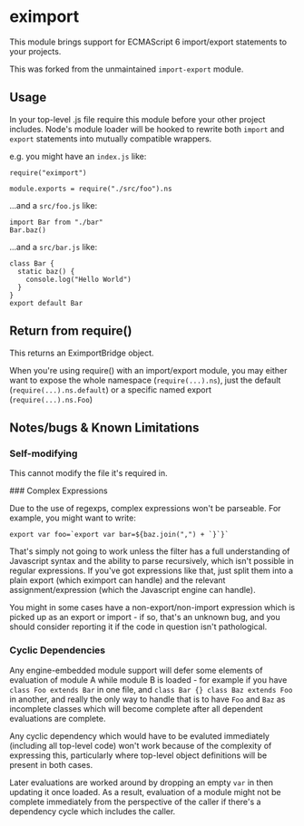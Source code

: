 # eximport

This module brings support for ECMAScript 6 import/export statements to your projects.

This was forked from the unmaintained `import-export` module.

## Usage

In your top-level .js file require this module before your other project
includes. Node's module loader will be hooked to rewrite both `import` and
`export` statements into mutually compatible wrappers.

e.g. you might have an `index.js` like:

```
require("eximport")

module.exports = require("./src/foo").ns
```

...and a `src/foo.js` like:

```
import Bar from "./bar"
Bar.baz()
```

...and a `src/bar.js` like:

```
class Bar {
  static baz() {
    console.log("Hello World")
  }
}
export default Bar
```

## Return from require()

This returns an EximportBridge object.

When you're using require() with an import/export module, you may either want to
expose the whole namespace (`require(...).ns`), just the default
(`require(...).ns.default`) or a specific named export (`require(...).ns.Foo`)

## Notes/bugs & Known Limitations

### Self-modifying

This cannot modify the file it's required in.

### Complex Expressions

Due to the use of regexps, complex expressions won't be parseable. For example,
you might want to write:

```
export var foo=`export var bar=${baz.join(",") + `}`}`
```

That's simply not going to work unless the filter has a full understanding of
Javascript syntax and the ability to parse recursively, which isn't possible in
regular expressions. If you've got expressions like that, just split them into a
plain export (which eximport can handle) and the relevant assignment/expression
(which the Javascript engine can handle).

You might in some cases have a non-export/non-import expression which is picked
up as an export or import - if so, that's an unknown bug, and you should
consider reporting it if the code in question isn't pathological.

### Cyclic Dependencies

Any engine-embedded module support will defer some elements of evaluation of
module A while module B is loaded - for example if you have
`class Foo extends Bar` in one file, and `class Bar {} class Baz extends Foo` in
another, and really the only way to handle that is to have `Foo` and `Baz` as
incomplete classes which will become complete after all dependent evaluations
are complete.

Any cyclic dependency which would have to be evaluted immediately (including all
top-level code) won't work because of the complexity of expressing this,
particularly where top-level object definitions will be present in both cases.

Later evaluations are worked around by dropping an empty `var` in then updating
it once loaded. As a result, evaluation of a module might not be complete
immediately from the perspective of the caller if there's a dependency cycle
which includes the caller.